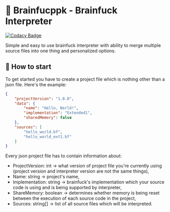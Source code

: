 # 💫 Brainfucppk - Brainfuck Interpreter

[![Codacy Badge](https://app.codacy.com/project/badge/Grade/cca2ef348b2e449fb29015a63482827b)](https://www.codacy.com/gh/Milo46/brainfucppk/dashboard?utm_source=github.com&amp;utm_medium=referral&amp;utm_content=Milo46/brainfucppk&amp;utm_campaign=Badge_Grade)

Simple and easy to use brainfuck interpreter with ability to merge
multiple source files into one thing and personalized options.

## 📖 How to start

To get started you have to create a project file which is
nothing other than a json file. Here's the example:

```json
{
    "projectVersion": "1.0.0",
    "data": {
        "name": "Hello, World!",
        "implementation": "Extended1",
        "sharedMemory": false
    },
    "sources": [
        "hello_world.bf",
        "hello_world_ext1.bf"
    ]
}
```

Every json project file has to contain information about:
-   ProjectVersion: int -> what version of project file you're currently using (project version and interpreter version are not the same things),
-   Name: string -> project's name,
-   Implementation: string -> brainfuck's implementation which your source code is using and is being supported by interpreter,
-   ShareMemory: boolean -> determines whether memory is being reset between the execution of each source code in the project,
-   Sources: string[] -> list of all source files which will be interpreted.
